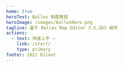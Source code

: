 ```yaml
---
home: true
heroText: Ballex 制图教程
heroImage: /images/BallexHero.png
tagline: 基于 Ballex Map Editor 3.5.2b3 编写
actions:
  - text: 快速上手 →
    link: /start/
    type: primary
footer: 2021 Dilant
---
```

